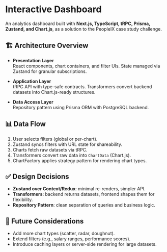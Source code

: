 # Interactive Dashboard

An analytics dashboard built with **Next.js, TypeScript, tRPC, Prisma, Zustand, and Chart.js**, as a solution to the PeopleIX case study challenge.

## 🏗️ Architecture Overview

- **Presentation Layer**  
  React components, chart containers, and filter UIs. State managed via Zustand for granular subscriptions.  

- **Application Layer**  
  tRPC API with type-safe contracts. Transformers convert backend datasets into Chart.js-ready structures.  

- **Data Access Layer**  
  Repository pattern using Prisma ORM with PostgreSQL backend.  

## 📊 Data Flow

1. User selects filters (global or per-chart).  
2. Zustand syncs filters with URL state for shareability.  
3. Charts fetch raw datasets via tRPC.  
4. Transformers convert raw data into `ChartData` (Chart.js).  
5. ChartFactory applies strategy pattern for rendering chart types.  

## ✅ Design Decisions

- **Zustand over Context/Redux**: minimal re-renders, simpler API.  
- **Transformers**: backend returns datasets, frontend shapes them for flexibility.  
- **Repository Pattern**: clean separation of queries and business logic.  

## 🚀 Future Considerations

- Add more chart types (scatter, radar, doughnut).  
- Extend filters (e.g., salary ranges, performance scores).  
- Introduce caching layers or server-side rendering for large datasets.  